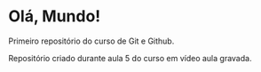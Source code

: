 # Olá, Mundo!
 Primeiro repositório do curso de Git e Github.

Repositório criado durante aula 5 do curso em vídeo aula gravada.